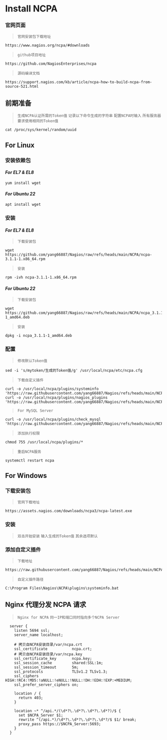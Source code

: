 # Install NCPA

### 官网页面
>`官网安装包下载地址`
```shell
https://www.nagios.org/ncpa/#downloads
```
>`github项目地址`
```shell
https://github.com/NagiosEnterprises/ncpa
```
>`源码编译文档`
```shell
https://support.nagios.com/kb/article/ncpa-how-to-build-ncpa-from-source-521.html
```

## 前期准备
>`生成NCPA认证所需的Token值`
>`记录以下命令生成的字符串`
>`配置NCPA时输入`
>`所有服务器要求使用相同的Token值`
```shell
cat /proc/sys/kernel/random/uuid
```

## For Linux

### 安装依赖包
#### ***For EL7 & EL8***
```shell
yum install wget
```
#### ***For Ubuntu 22***
```shell
apt install wget
```

### 安装
#### ***For EL7 & EL8***
>`下载安装包`
```shell
wget https://github.com/yang66887/Nagios/raw/refs/heads/main/NCPA/ncpa-3.1.1-1.x86_64.rpm
```
>`安装`
```shell
rpm -ivh ncpa-3.1.1-1.x86_64.rpm
```
#### ***For Ubuntu 22***
>`下载安装包`
```shell
wget https://github.com/yang66887/Nagios/raw/refs/heads/main/NCPA/ncpa_3.1.1-1_amd64.deb
```
>`安装`
```shell
dpkg -i ncpa_3.1.1-1_amd64.deb
```

### 配置
>`修改默认Token值`
```shell
sed -i 's/mytoken/生成的Token值/g' /usr/local/ncpa/etc/ncpa.cfg
```
>`下载自定义插件`
```shell
curl -o /usr/local/ncpa/plugins/systeminfo 'https://raw.githubusercontent.com/yang66887/Nagios/refs/heads/main/NCPA/systeminfo'
curl -o /usr/local/ncpa/plugins/nagios_plugins 'https://raw.githubusercontent.com/yang66887/Nagios/refs/heads/main/NCPA/nagios_plugins'
```
>`For MySQL Server`
```shell
curl -o /usr/local/ncpa/plugins/check_mysql 'https://raw.githubusercontent.com/yang66887/Nagios/refs/heads/main/NCPA/check_mysql'
```
>`添加执行权限`
```shell
chmod 755 /usr/local/ncpa/plugins/*
```
>`重启NCPA服务`
```shell
systemctl restart ncpa
```

## For Windows

### 下载安装包
>`官网下载地址`
```shell
https://assets.nagios.com/downloads/ncpa3/ncpa-latest.exe
```

### 安装
>`双击开始安装`
>`输入生成的Token值`
>`其余选项默认`

### 添加自定义插件
>`下载地址`
```shell
https://raw.githubusercontent.com/yang66887/Nagios/refs/heads/main/NCPA/systeminfo.bat
```
>`自定义插件路径`
```shell
C:\Program Files\Nagios\NCPA\plugins\systeminfo.bat
```

## Nginx 代理分发 NCPA 请求
>`Nginx for NCPA`
>`同一IP和端口同时指向多个NCPA Server`
```shell
  server {
    listen 5694 ssl;
    server_name localhost;
  
    # 拷贝自NCPA安装目录/var/ncpa.crt
    ssl_certificate           ncpa.crt;
    # 拷贝自NCPA安装目录/var/ncpa.key
    ssl_certificate_key       ncpa.key;
    ssl_session_cache         shared:SSL:1m;
    ssl_session_timeout       5m;
    ssl_protocols             TLSv1.2 TLSv1.3;
    ssl_ciphers               HIGH:!RC4:!MD5:!aNULL:!eNULL:!NULL:!DH:!EDH:!EXP:+MEDIUM;
    ssl_prefer_server_ciphers on;
  
    location / {
      return 403;
    }
  
    location ~* ^/api.*/(\d*?\.\d*?\.\d*?\.\d*?)/$ {
      set $NCPA_Server $1;
      rewrite ^(/api.*)/\d*?\.\d*?\.\d*?\.\d*?/$ $1/ break;
      proxy_pass https://$NCPA_Server:5693;
    }
  }
```
